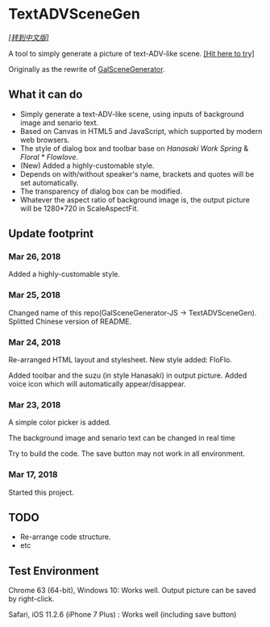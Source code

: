 # TextADVSceneGen
[*[转到中文版]*](https://github.com/HasukaPoi/TextADVSceneGen/blob/master/README-cn.md)

A tool to simply generate a picture of text-ADV-like scene. [[Hit here to try]](http://hasuka.top/TextADVSceneGen)

Originally as the rewrite of [GalSceneGenerator](https://github.com/HasukaPoi/GalSceneGenerator).

## What it can do
- Simply generate a text-ADV-like scene, using inputs of background image and senario text.
- Based on Canvas in HTML5 and JavaScript, which supported by modern web browsers.
- The style of dialog box and toolbar base on *Hanasaki Work Spring* & *Floral \* Flowlove*.
- (New) Added a highly-customable style.
- Depends on with/without speaker's name, brackets and quotes will be set automatically.
- The transparency of dialog box can be modified.
- Whatever the aspect ratio of background image is, the output picture will be 1280*720 in ScaleAspectFit. 

## Update footprint
### Mar 26, 2018
Added a highly-customable style.

### Mar 25, 2018
Changed name of this repo(GalSceneGenerator-JS -> TextADVSceneGen). Splitted Chinese version of README.

### Mar 24, 2018
Re-arranged HTML layout and stylesheet. New style added: FloFlo.

Added toolbar and the suzu (in style Hanasaki) in output picture. Added voice icon which will automatically appear/disappear.

### Mar 23, 2018
A simple color picker is added.

The background image and senario text can be changed in real time

Try to build the code. The save button may not work in all environment.

### Mar 17, 2018
Started this project.

## TODO
- Re-arrange code structure.
- etc

## Test Environment
Chrome 63 (64-bit), Windows 10: Works well. Output picture can be saved by right-click.

Safari, iOS 11.2.6 (iPhone 7 Plus) : Works well (including save button)

